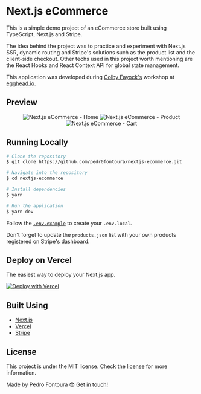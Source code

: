 # Next.js eCommerce

This is a simple demo project of an eCommerce store built using TypeScript, Next.js and Stripe.

The idea behind the project was to practice and experiment with Next.js SSR, dynamic routing and Stripe's solutions such as the product list and the client-side checkout. Other techs used in this project worth mentioning are the React Hooks and React Context API for global state management.

This application was developed during [Colby Fayock's](https://twitter.com/colbyfayock) workshop at [egghead.io](https://egghead.io/).

## Preview

<div align="center">
    <img alt="Next.js eCommerce - Home" src="https://i.imgur.com/bPk9Uzw.png"/>
    <img alt="Next.js eCommerce - Product" src="https://i.imgur.com/KdrhAw7.png"/>
    <img alt="Next.js eCommerce - Cart" src="https://i.imgur.com/ziK8ATZ.png"/>
</div>

## Running Locally

```bash
# Clone the repository
$ git clone https://github.com/pedr0fontoura/nextjs-ecommerce.git

# Navigate into the repository
$ cd nextjs-ecommerce

# Install dependencies
$ yarn

# Run the application
$ yarn dev
```

Follow the [`.env.example`](https://github.com/pedr0fontoura/nextjs-ecommerce/blob/master/.env.example) to create your `.env.local`.

Don't forget to update the `products.json` list with your own products registered on Stripe's dashboard.

## Deploy on Vercel

The easiest way to deploy your Next.js app.

[![Deploy with Vercel](https://vercel.com/button)](https://vercel.com/new/git/external?repository-url=https%3A%2F%2Fgithub.com%2Fpedr0fontoura%2Fnextjs-ecommerce&env=NEXT_PUBLIC_STRIPE_API_KEY&envDescription=Stripe%20API%20key)

## Built Using

- [Next.js](https://nextjs.org)
- [Vercel](https://vercel.com)
- [Stripe](https://stripe.com)

## License

This project is under the MIT license. Check the [license](https://github.com/pedr0fontoura/nextjs-ecommerce/blob/master/LICENSE) for more information.

Made by Pedro Fontoura 😎 [Get in touch!](https://www.linkedin.com/in/pffrd/)
